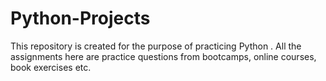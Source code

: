 # Python-Projects
This repository is created for the purpose of practicing Python .
All the assignments here are practice questions from bootcamps, online courses, book exercises etc. 
